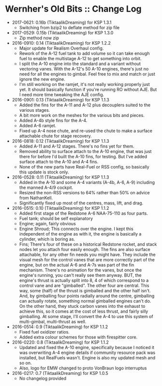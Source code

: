 # Wernher's Old Bits :: Change Log

* 2017-0621: 0.16b (TiktaalikDreaming) for KSP 1.3.1
	+ Switching from bzip2 to deflate method for zip file
* 2017-0529: 0.15b (TiktaalikDreaming) for KSP 1.3.0
	+ Zip method now zip
* 2016-0910: 0.14 (TiktaalikDreaming) for KSP 1.2.2
	+ Major update for Realism Overhaul config.
	+ Rework of the A-12 fuel tank to add volume so it can take enough fuel to enable the multistage A-12 to get something into orbit.
	+ I split the A-10 engine into the standard and a variant without vectoring vanes.  With the A-12's 50 A-10 engines, there's just no need for all the engines to gimbal.  Feel free to mix and match or just ignore the new engine.
	+ I'm still working on the ramjet, it's not really working properly just yet.  It should basically function if you're running RO without AJE.  But I need more time tweaking the AJE config.
* 2016-0901: 0.13 (TiktaalikDreaming) for KSP 1.1.3
	+ Added the fins for the A-11 and A-12 plus decouplers suited to the various stages.
	+ A bit more work on the meshes for the various bits and pieces.
	+ Added A-4b style fins for the A-4.
	+ Added A-6 ramjet.
	+ Fixed up A-4 nose chute, and re-used the chute to make a surface attachable chute for stage recovery.
* 2016-0818: 0.12 (TiktaalikDreaming) for KSP 1.1.3
	+ Added A-11 and A-12 stages.  There's no fins yet for them.
	+ Removed ability to surface attach to the A-10 engine, that was just there for before I'd built the A-10 fins, for testing.  But I've added surface attach to the A-10 and A-4 fins.
	+ None of the new parts have Real-Fuel or RSS config, so basically this update is stock only.
* 2016-0528: 0.11 (TiktaalikDreaming) for KSP 1.1.3
	+ Added in the A-10 and some A-4 variants (A-4b, A-6, A-9) including the manned A-4/9 cockpit.
	+ Resized the non-RSS versions to 64% rather than 50% on advice from NathanKell.
	+ Significantly fixed up most of the centres, mass, lift, and drag.
* 2016-0515: 0.10 (TiktaalikDreaming) for KSP 1.1.2
	+ Added first stage of the Redstone A-6 NAA-75-110 as four parts.
	+ Fuel tank; should be self explanatory
	+ Engine; again, fairly obvious
	+ Engine Shroud; This connects over the engine.  I kept this independent of the engine as with it, the engine is basically a cylinder, which is boring as.
	+ Fins; There's four of these on a historical Redstone rocket, and stack nodes let you attach four easily enough.  The fins are also surface attachable, for any other fin needs you might have.  They include the visual mesh for the control vanes that are more correctly part of the engine, but on the actual A-6 and A-7s was part of the fin mechanism.  There's no animation for the vanes, but once the engine's running, you can't really see them anyway.  BUT, the engine's thrust is actually split into 8, 4 of which correspond to a control vane and are "gimballed".  The other four are central.  This way, some (half) of the thrust is gimballed and the other half isn't.  And, by gimballing four points radially around the centre, gimballing can actually rotate, something normal gimballed engines can't do.  On the other hand, they stuck carbon vanes into the exhaust to achieve this, so it comes at the cost of less thrust, and fairly silly gimballing.  At some stage, I'll convert the A-4 to use this system of multi-gimbal, multi-thrust as well.
* 2016-0514: 0.9 (TiktaalikDreaming) for KSP 1.1.2
	+ Fixed fuel oxidizer ratios.
	+ Added extra colour schemes for those with firespitter core.
* 2016-0220: 0.8 (TiktaalikDreaming) for KSP 1.1.2
	+ Updated and fixed the A-10 engine, specifically because I noticed it was overwriting A-4 engine details if community resource pack was installed, but RealFuels wasn't.  Engine is also my updated mesh and so on.
	+ Also, logo for EMW changed to proto VonBraun logo interruptus
* 2016-0217: 0.7 (TiktaalikDreaming) for KSP 1.0.5
	+ No changelog provided
